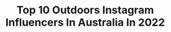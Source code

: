 ---
title: Top 10 Outdoors Instagram Influencers In Australia In 2022
description: >-
  Find top outdoors Instagram influencers in Australia in 2022. Most popular hashtags: #nature #sunset #travel #landscape.
platform: Instagram
hits: 365
text_top: See the top-rated Instagram accounts on inBeat.
text_bottom: Our platform holds 365 Instagram influencers like this in Australia for you to connect with.
profiles:
  - username: "ryanintheus"
    fullname: >-
      Ryan Hodgson
    bio: >-
      Travel | Nature | Adventure | Outdoors VP of Marketing at @stellerstories Aussie in Seattle | Melanoma Survivor Protect our planet! 🌍
    location: "Australia"
    followers: 19659
    engagement: 452
    commentsToLikes: 0.086359
    id: ck5zmwztancyy0i143er1q2tc
    verified: false
    hashtags: "#modernoutdoors, #socialdistancing, #adventure, #bestvacations"
  - username: "jude_gravestock"
    fullname: >-
      Jude ~
    bio: >-
      ✨ I inspire you to to get outdoors more ✨ ~ travel & adventure ~ sunrise addict ~ adventure ~ wellness & mindfulness
    location: "Australia"
    followers: 2377
    engagement: 1185
    commentsToLikes: 0.115580
    id: ck5q8yt9t8l840i1118lw0err
    verified: false
    hashtags: "#burleightourism, #sunsetoftheday, #igersgoldcoast, #travelqld"
  - username: "jadekristel"
    fullname: >-
      JADE ☾
    bio: >-
      ◎ Wanderer » Wonderer ◎ Plant eater ◎ Trail runner ◎ #inspo to get you outdoors 🍃 ✎ jadekristel@gmail.com
    location: "Australia"
    followers: 26745
    engagement: 321
    commentsToLikes: 0.047543
    id: ck6tts7zxcauj0j716gn1j7tb
    verified: false
    hashtags: "#discovertasmania, #backpacknoosa, #jucyworld, #wilsonsprom"
  - username: "kodi_thecoloradopup"
    fullname: >-
      The Colorado Pups
    bio: >-
      ♡ Kodi aka Llama ⋒ Wally aka Cheesecake ↟ Aussie Human 🇦🇺: Vivian ⧋ Elopement Photographer @wildandinlovephoto ᨏ Addicted to the outdoors 🥾🌲
    location: "Australia"
    followers: 18399
    engagement: 311
    commentsToLikes: 0.084007
    id: ck55kshdazzuj0i11tfeyupap
    verified: false
    hashtags: "#aussielovers, #livefolk, #funnymemes, #sendadogphoto"
  - username: "jasmine.rollason"
    fullname: >-
      Jasmine Jatece Rollason
    bio: >-
      Lifestyle | Fitness | Outdoors 📧 Content Creator ❤️ @harrymarinos @echt_apparel JASMINE10 @naturesbestaunz
    location: "Australia"
    followers: 26448
    engagement: 237
    commentsToLikes: 0.091903
    id: ck14ies26f2ci0i19g7z54xju
    verified: false
    hashtags: "#landscape, #bikini, #motivation, #explore"
  - username: "dimsim_outdoors"
    fullname: >-
      HIKING | CAMPING | TOURING
    bio: >-
      🌏Inspiring everyday Aussies to explore the great outdoors 🇦🇺 🗺Adventurer,🤠 Explorer &⛺️Camper 📖Writer & 📸 Rookie Photo Taker 🎥Documenting my journey👇
    location: "Australia"
    followers: 7588
    engagement: 451
    commentsToLikes: 0.070240
    id: ck5c76mrj6xak0i11b7f6xouw
    verified: false
    hashtags: ""
  - username: "jessica.rose.aus"
    fullname: >-
      Jessica Rose
    bio: >-
      ❤️ Mummy to Sinéad Rose - 🤍@patm120 🖤 Bikes 🎶 Guitar 🐶 Jake 🍃 Nature + the outdoors 🖊 HR & Accounts Manager | Teacher 📍 Melbourne, Australia
    location: "Australia"
    followers: 31597
    engagement: 150
    commentsToLikes: 0.018072
    id: ck0tvnrcxc2ac0i19glssnl5e
    verified: false
    hashtags: "#flashbackfriday, #throwback, #iso, #suzukisaturday"
  - username: "kurtarrigo"
    fullname: >-
      Kurt Arrigo
    bio: >-
      For the love of the great outdoors.
    location: "Australia"
    followers: 99406
    engagement: 170
    commentsToLikes: 0.013214
    id: ck0ttoehb3llw0i19li80w2u1
    verified: true
    hashtags: "#yachtracing, #photography, #lifeatsea, #instagood"
  - username: "humaneyes.co"
    fullname: >-
      Guilherme Melo Ribeiro
    bio: >-
      Celebrating the Authentic 🎥 Storyteller 💻 Entrepreneur | @yourbestlife.io 🌍 Outdoors 🏡 Baleal . WATCH MY WORK 👇
    location: "Australia"
    followers: 8519
    engagement: 388
    commentsToLikes: 0.029453
    id: ck55q0upbbu940i11gcylwfbn
    verified: false
    hashtags: "#portugal, #sunset, #surffoil, #colors"
  - username: "glennmcgrath11"
    fullname: >-
      Glenn McGrath
    bio: >-
      Proud father, happy husband, retired cricketer, philanthropist, outdoorsman & loving life :) McGrath Foundation President & Co-Founder
    location: "Australia"
    followers: 120151
    engagement: 360
    commentsToLikes: 0.005404
    id: ck15ukx3fnomv0i19zs9culwe
    verified: true
    hashtags: "#skiing, #lexusmelbournecup, #mcgrathbreastcarenurses, #australia"
---